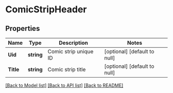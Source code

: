 # ComicStripHeader

## Properties
Name | Type | Description | Notes
------------ | ------------- | ------------- | -------------
**Uid** | **string** | Comic strip unique ID | [optional] [default to null]
**Title** | **string** | Comic strip title | [optional] [default to null]

[[Back to Model list]](../README.md#documentation-for-models) [[Back to API list]](../README.md#documentation-for-api-endpoints) [[Back to README]](../README.md)



